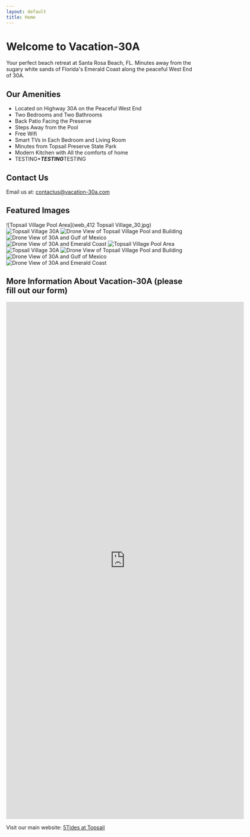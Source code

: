 ```yaml
---
layout: default
title: Home
---
```


# Welcome to Vacation-30A

Your perfect beach retreat at Santa Rosa Beach, FL. Minutes away from the sugary white sands of Florida's Emerald Coast along the peaceful West End of 30A.

## Our Amenities
- Located on Highway 30A on the Peaceful West End
- Two Bedrooms and Two Bathrooms
- Back Patio Facing the Preserve
- Steps Away from the Pool
- Free Wifi
- Smart TVs in Each Bedroom and Living Room
- Minutes from Topsail Preserve State Park
- Modern Kitchen with All the comforts of home
- TESTING****TESTING***TESTING

## Contact Us
Email us at: [contactus@vacation-30a.com](mailto:5tidesfl@gmail.com)

## Featured Images
![Topsail Village Pool Area](web_412 Topsail Village_30.jpg)
![Topsail Village 30A](web_412%20Topsail%20Village_31.jpg)
![Drone View of Topsail Village Pool and Building](web_412%20Topsail%20Village_32.jpg)
![Drone View of 30A and Gulf of Mexico](web_412%20Topsail%20Village_33.jpg)
![Drone View of 30A and Emerald Coast](web_412%20Topsail%20Village_34.jpg)
<img src="web_412 Topsail Village  _30.jpg" alt="Topsail Village Pool Area">
<img src="web_412 Topsail Village  _31.jpg" alt="Topsail Village 30A">
<img src="web_412 Topsail Village  _32.jpg" alt="Drone View of Topsail Village Pool and Building">
<img src="web_412 Topsail Village  _33.jpg" alt="Drone View of 30A and Gulf of Mexico">
<img src="web_412 Topsail Village  _34.jpg" alt="Drone View of 30A and Emerald Coast">


## More Information About Vacation-30A (please fill out our form)
<iframe src="https://docs.google.com/forms/d/e/1FAIpQLSd6xqATwH8-ZKf9176wsEocRiq504atIWmAFRiSTrABRurcMA/viewform?embedded=true" width="640" height="1394" frameborder="0" marginheight="0" marginwidth="0">Loading…</iframe>

Visit our main website: [5Tides at Topsail](https://5tidesfl.com)
